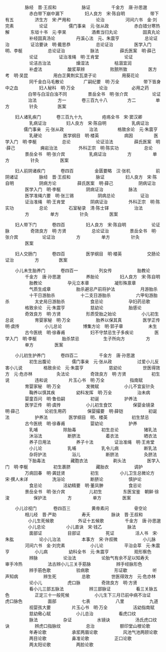 <!-- { "loadSidebar": true } -->
　　 　　 脉经　晋·王叔和
　　 　　　 脉证
　　 　　 千金方　唐·孙思邈
　　 　　　 赤白带下崩中漏下
　　 　　 妇人良方　宋·陈自明
　　 　　　 带下有五
　　 　　 济生方　宋·严用和
　　 　　　 论治
　　 　　 河间六书　金·刘完素
　　 　　　 论证
　　 　　 儒门事亲　元·张从政
　　 　　　 赤白错分寒热解
　　 　　 东垣十书　元·李杲
　　 　　　 酒煮当归丸论
　　 　　　 固真丸论
　　 　　　 补经固真汤论
　　 　　 丹溪心法　元、朱震亨
　　 　　　 总论证治
　　 　　 证洽要诀　明·戴思恭
　　 　　　 总论证治
　　 　　 医学入门　明、李梴
　　 　　　 总论证治
　　 　　　 脉法
　　 　　 薛氏医案　明·薛己
　　 　　　 论证
　　 　　 证治准绳　明·王肯堂
　　 　　　 论证
　　 　　　 论洁古治法
　　 　　　 燥湿法
　　 　　　 枯涸宜润
　　 　　　 补虚法
　　 　　　 酸浆草辨
　　 　　　 败脓所致
　　 　　 医方考　明·吴昆
　　 　　　 用白芷黄荆实瓦垄子论
　　 　　　 用葵花论
　　 　　　 同千金白马毛散论
　　　　  广嗣纪要　明·万全
　　　　　  带下皆身中之血
　　 　　 妇人秘科　明·万全
　　　　　  论治
　　　　　  必用之药
　　　　　  白带与白淫白浊不同
　　 　　 景岳全书　明·张介宾
　　　　　  论证
　　　　　  治法
　　 　　 方一
　　　  卷三百九十八
　　　　  方二
　　　　  单方
　　　　  针灸
　　　　  医案

　　  妇人诸乳疾门
　　　  卷三百九十九
　　　　  疮疡全书　宋·窦汉卿
　　 　　　 乳病证治
　　　　  妇人良方　宋·陈自明
　　 　　　 乳病证治
　　　　  儒门事亲　元·张从政
　　 　　　 治法
　　　　  格致余论　元·朱震亨
　　 　　　 乳硬论
　　 　　 医学纲目　明·楼英
　　 　　　 病因
　　 　　 医学入门　明·李梴
　　 　　　 总论
　　 　　　 论证洽法
　　 　　 薛氏医案　明·薛己
　　 　　　 痈岩治法
　　 　　 外科正宗　明·陈实功
　　 　　　 总论
　　 　　 景岳全书　明·张介宾
　　　　　  乳病证治
　　 　　 方
　　 　　 单方
　　 　　 针灸
　　 　　 医案

　　  妇人前阴诸疾门
　　　  卷四百
　　 　　 金匮要略　汉·张机
　　 　　　 前阴诸证
　　 　　 脉经　晋·王叔和
　　 　　　 脉证
　　 　　 妇人良方　宋·陈自明
　　 　　　 阴病方论
　　 　　 薛氏医案　明·薛己
　　 　　　 阴病证治
　　 　　 医学入门　明·李梴
　　 　　　 阴病证治
　　 　　　 脉法
　　 　　 医学准绳六要　明·张三锡　　 　　　 阴病总论
　　 　　　 证治
　　 　　 证治准绳　明·王肯堂
　　 　　　 阴病证治
　　 　　 外科正宗　明·陈实功
　　 　　　 总论
　　 　　 石室秘录　清·陈士铎
　　 　　　 治法
　　 　　 方
　　 　　 单方
　　 　　 针灸
　　 　　 医案

　　  妇人带下门
　　　  卷四百
　　 　　 妇人良方　宋·陈自明
　　 　　　 论证脉
　　 　　 奇效良方　明·方贤
　　 　　　 总论证治
　　 　　 景岳全书　明·张介宾
　　　　　  论证治
　　 　　 方
　　 　　 单方
　　 　　 针灸
　　 　　 医案

　　  妇人交肠门
　　　  卷四百
　　 　　 医学纲目　明·楼英
　　 　　　 交肠论证治
　　 　　 方
　　　　  医案

　　  小儿未生胎养门
　　　  卷四百一
　　 　　 列女传
　　 　　　 胎教论
　　 　　 千金方　唐·孙思邈
　　 　　　 养胎论
　　 　　 妇人良方　宋·陈自明
　　 　　　 胎教论
　　 　　　 孕元立本章
　　 　　　 凝形殊禀章
　　 　　　 气质生成章
　　 　　　 胎杀避忌产前将护法
　　 　　　 月游胎杀
　　 　　　 十干日游胎杀
　　 　　　 十二支日游胎杀
　　 　　　 六甲旬游胎杀
　　 　　　 太史局日游胎杀
　　 　　　 食忌论
　　 　　　 孕妇药忌歌
　　 　　 格致余论　元·朱震亨
　　 　　　 慈幼论
　　 　　　 胎感论
　　 　　 奇效良方　明·方贤
　　 　　　 形质受胎之始论
　　 　　　 小儿初生总说
　　 　　 育婴家秘　明·万全
　　 　　　 胎养以保其真
　　 　　 医学正传　明·虞抟
　　 　　　 小儿总论
　　 　　 博集方论　明·郭子章
　　 　　　 未生
　　 　　 古今医统　明·徐春甫
　　 　　　 妇不守禁忌生子多疾论
　　 　　 医学入门　明·李梴
　　 　　　 胎杀禁忌
　　　　　  生子所向方
　　 　　 方
　　 　　 单方
　　 　　 医案

　　  小儿初生护养门
　　　  卷四百二
　　 　　 千金方　唐·孙思邈
　　 　　　 初生出腹论
　　 　　 儒门事亲　元·张从政
　　 　　　 过爱小儿反害小儿说
　　 　　 格致余论　元·朱震亨
　　 　　　 慈幼论
　　 　　 世医得效方　元·危亦林
　　　　　  灸法论
　　 　　 奇效良方　明·方贤
　　 　　　 初生说
　　 　　　 违和说
　　 　　 片玉心书　明·万全
　　 　　　 指南赋
　　 　　 育婴家秘　明·万全
　　 　　　 发微赋
　　 　　　 小儿不宜妄针灸
　　 　　　 鞠养以慎其疾
　　 　　 幼科发挥　明·万全
　　 　　　 治未病
　　 　　 婴童百问　明·鲁伯嗣
　　 　　　 初诞
　　 　　　 护养法
　　 　　 医学正传　明·虞抟
　　 　　　 小儿初生食饮
　　 　　 保婴金镜录　明·薛己
　　 　　　 论初生用药
　　 　　 保婴撮要　明·薛铠
　　 　　　 初诞法
　　 　　　 护养法
　　 　　 医学纲目　明、楼英
　　　　　  初生禁忌
　　 　　 古今医统　明·徐春甫
　　 　　　 婴幼论
　　 　　　 护养
　　 　　　 乳哺
　　 　　　 除胎毒
　　 　　　 初生总论
　　 　　　 猪乳法
　　 　　　 沐浴法
　　 　　　 断脐法
　　 　　　 着衣法
　　 　　　 晒衣法
　　 　　　 养子日用法
　　 　　　 养子十法
　　 　　 证治准绳　明·王肯堂
　　 　　　 小儿论
　　 　　　 乳哺
　　 　　　 乳令儿病
　　 　　　 断乳法
　　 　　　 杂将护法
　　 　　　 浴儿
　　 　　　 断脐法
　　 　　　 灸脐法
　　　　　  下胎毒法
　　 　　　 藏胞衣法
　　 　　　 剃头法
　　 　　 医学入门　明·李梴
　　 　　　 初生裹脐
　　 　　　 藏胎衣
　　 　　　 调护
　　 　　 万病回春　明·龚廷贤
　　 　　　 初生
　　 　　 小儿卫生总微论方　宋·撰人未详　　 　　　 洗浴论
　　 　　　 断脐论
　　 　　　 慎护论
　　 　　　 食忌论
　　 　　 活幼精要　明·董凤翀
　　 　　　 食忌论
　　 　　 景岳全书　明·张介宾
　　　　　  儿初生
　　 　　 东医宝鉴　朝鲜·徐浚
　　　　　  保护法
　　 　　 方
　　 　　 单方
　　 　　 医案

　　  小儿诊视门
　　 　 卷四百三
　　 　　 黄帝素问
　　 　　　 骨空论
　　 　　 相儿经　晋·严助
　　 　　　 寿夭
　　 　　 脉诀　晋·王叔和
　　　　　  小儿生死候歌
　　　　　  外证十五候歌
　　 　　 千金方　唐·孙思邈
　　　　　  小儿总论
　　 　　 小儿直诀　宋·钱乙
　　 　　　 脉法
　　 　　　 面部证
　　 　　　 目部证
　　 　　　 死证
　　 　　 活人书　宋·朱肱
　　 　　　 论小儿治法
　　 　　 本事方　宋·许叔微
　　 　　　 小儿脉
　　 　　 河间六书　金·刘完素
　　 　　　 小儿论
　　 　　 平治会萃　元·朱震亨
　　 　　　 小儿病
　　 　　 幼科全书　元·朱震亨
　　 　　　 观形察色
　　 　　　 辨脉
　　 　　　 论治法
　　 　　　 论胎气有余不足以知寿夭　　 　　　 审手冷热
　　 　　　 法古辨小儿三关手筋脉
　　 　　　 辨手经脉形色
　　 　　　 辨手筋色歌
　　 　　　 验病歌
　　 　　　 形证歇
　　 　　　 听声知病
　　 　　　 辨生死
　　 　　　 总歌
　　 　　 世医得效方　元·危亦林
　　 　　　 论小儿
　　 　　　 虎口脉
　　 　　 奇效良方　明·方贤
　　 　　　 看小儿三部五脉法
　　 　　　 辨三部脉证
　　 　　　 看三关脉五色
　　 　　　 正定三十一般死候
　　 　　　 小儿生下三月已前中病不治证　　 　　　 虎口脉色
　　 　　　 面部
　　 　　　 七表
　　 　　　 八里
　　 　　　 九道
　　 　　　 视婴孩大要
　　 　　 片玉心书　明·万全
　　 　　　 活幼指南赋
　　 　　　 慈幼儆心赋
　　 　　　 小儿总治
　　 　　　 看虎口纹
　　 　　　 脉法
　　 　　　 杂证
　　 　　　 水镜诀
　　 　　　 汤氏虎口纹诀
　　 　　　 辨虎口指脉纹
　　 　　　 总治
　　 　　　 额印堂山根论歌
　　 　　　 年寿论歌
　　 　　　 承浆两眉论歌
　　 　　　 风池气池两颐论歌
　　 　　　 两目论歌
　　 　　　 鼻准论歌
　　 　　　 正口论歌
　　 　　　 两太阳论歌
　　 　　　 两脸论歌
